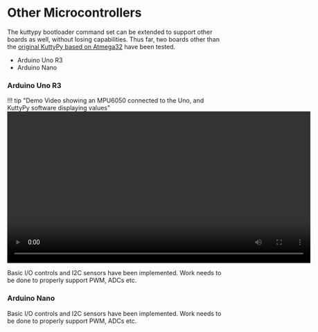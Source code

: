 # Other Microcontrollers

The kuttypy bootloader command set can be extended to support other boards as well, without losing
capabilities. Thus far, two boards other than the [original KuttyPy based on Atmega32](../) have been tested.

+ Arduino Uno R3
+ Arduino Nano

### Arduino Uno R3

!!! tip "Demo Video showing an MPU6050 connected to the Uno, and KuttyPy software displaying values"
	<video controls width="700">
	    <source src="../images/kpy_uno.mp4"
		    type="video/mp4">
	    Sorry, your browser doesn't support embedded videos.
	</video>


Basic I/O controls and I2C sensors have been implemented. Work needs to be done to properly support PWM, ADCs etc.


### Arduino Nano


Basic I/O controls and I2C sensors have been implemented. Work needs to be done to properly support PWM, ADCs etc.


